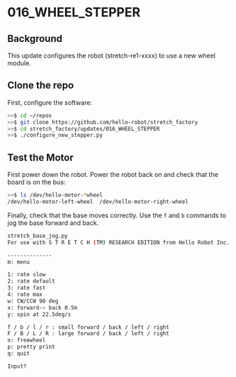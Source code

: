 # 016_WHEEL_STEPPER

## **Background**

This update configures the robot (stretch-re1-xxxx) to use a new wheel module.

## Clone the repo

First, configure the software:

```bash
>>$ cd ~/repos
>>$ git clone https://github.com/hello-robot/stretch_factory
>>$ cd stretch_factory/updates/016_WHEEL_STEPPER
>>$ ./configure_new_stepper.py
```

## Test the Motor

First power down the robot. Power the robot back on and check that the board is on the bus:

```bash
>>$ ls /dev/hello-motor-*wheel
/dev/hello-motor-left-wheel  /dev/hello-motor-right-wheel
```

Finally, check that the base moves correctly. Use the `f` and `b` commands to jog the base forward and back.

```bash
stretch_base_jog.py 
For use with S T R E T C H (TM) RESEARCH EDITION from Hello Robot Inc.

--------------
m: menu

1: rate slow
2: rate default
3: rate fast
4: rate max
w: CW/CCW 90 deg
x: forward-> back 0.5m
y: spin at 22.5deg/s

f / b / l / r : small forward / back / left / right
F / B / L / R : large forward / back / left / right
o: freewheel
p: pretty print
q: quit

Input?
```
